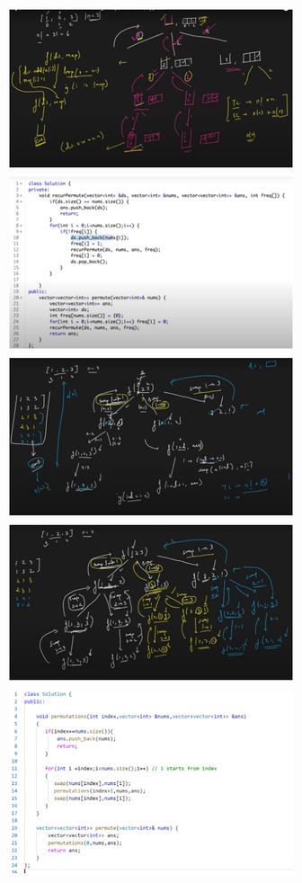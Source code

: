 <br>

<p align="center">
  <img src="./1.png" alt="image"/>
</p>

<p align="center">
  <img src="./2.png" alt="image 2"/>
</p>
<p align="center">
  <img src="./3.png" alt="image 3"/>
</p>
<p align="center">
  <img src="./4.png" alt="image 4"/>
</p>
<p align="center">
  <img src="./5.png" alt="image 5"/>
</p>
<br>